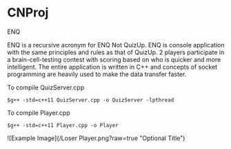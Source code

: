 # CNProj
ENQ

ENQ is a recursive acronym for ENQ Not QuizUp.
ENQ is console application with the same principles and rules as that of QuizUp. 2 players participate in a brain-cell-testing contest with scoring based on who is quicker and more intelligent.
The entire application is written in C++ and concepts of socket programming are heavily used to make the data transfer faster.

To compile QuizServer.cpp

`$g++ -std=c++11 QuizServer.cpp -o QuizServer -lpthread`

To compile Player.cpp

`$g++ -std=c++11 Player.cpp -o Player`


![Example Image](/Loser Player.png?raw=true "Optional Title")
